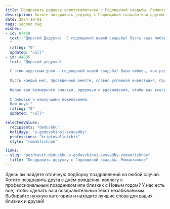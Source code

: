 ```yaml
---
title: Поздравить дедушку криптовалютчика с Годовщиной свадьбы. Романтичное
description: Хотите поздравить дедушку с Годовщиной свадьбы или другим праздником? Наш ИИ создаст незабываемое поздравление, а вы обязательно выделитесь среди других.  
date: 2024-10-01
tags: second tag
wishes:
- id: 87450
  text: "Дорогой Дедушка!  С годовщиной вашей свадьбы! Пусть ваша любовь,  крепкая и  искренняя, как  непоколебимый блокчейн,  продолжает  расти и  приносить  счастье  год за годом.  Пусть  каждый  день  вашей  совместной жизни  будет  наполнен  теплом,  взаимопониманием и  нежностью.  Поздравляю вас с этой прекрасной датой и желаю  многих  лет  счастливой  жизни,  полной  любви и  взаимного  уважения!
  "
  rating: "0"
  updated: "null"
- id: 44835
  text: "Дорогой дедушка!
  
  С этим чудесным днем – годовщиной вашей свадьбы! Ваша любовь, как редкая криптовалюта, с каждым годом становится только ценнее. Вы всегда умеете найти идеальный баланс между нежностью и уважением, сохранять стабильность в бурном мире, и это вызывает восхищение.
  
  Пусть каждый миг, проведенный вместе, словно успешная инвестиция, приносит вам радость и счастье. Ваши сердца, переплетенные вместе, продолжают расти и крепнуть, как крепкая цепочка блокчейна, которая связывает ваши души.
  
  Желаю вам безмерного счастья, здоровья и вдохновения, чтобы вас всегда окружали теплота и свет. Пусть ваши совместные годы будут как лучшие угодья для сборки всего самого прекрасного в жизни!
  
  С любовью и наилучшими пожеланиями,
  Ваш внук."
  rating: "0"
  updated: "null"

selectedValues:
  recipients: "dedushku"
  holidays: "s-godovshinoj-svavadby"
  professions: "kriptovaljutchik"
  style: "romantichnoe"

links:
- slug: "pozdravit-dedushku-s-godovshinoj-svavadby-romantichnoe"
  title: "Поздравить дедушку с Годовщиной свадьбы. Романтичное"
---
```


Здесь вы найдете отличную подборку поздравлений на любой случай.
Хотите поздравить друга с днём рождения, коллегу с профессиональным праздником или близких с Новым годом? У нас есть всё, чтобы сделать ваш поздравительный текст незабываемым. Выбирайте нужную категорию и находите лучшие слова для ваших близких и друзей!
